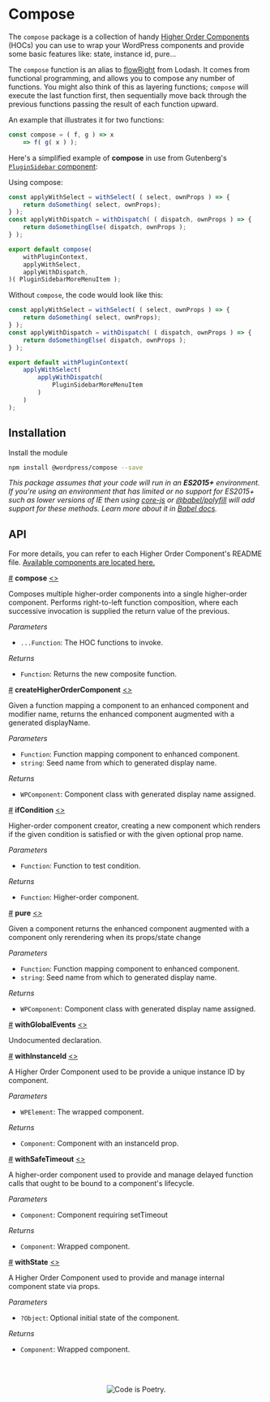 # Compose

The `compose` package is a collection of handy [Higher Order Components](https://facebook.github.io/react/docs/higher-order-components.html) (HOCs) you can use to wrap your WordPress components and provide some basic features like: state, instance id, pure...

The `compose` function is an alias to [flowRight](https://lodash.com/docs/#flowRight) from Lodash. It comes from functional programming, and allows you to compose any number of functions. You might also think of this as layering functions; `compose` will execute the last function first, then sequentially move back through the previous functions passing the result of each function upward.

An example that illustrates it for two functions:

```js
const compose = ( f, g ) => x
    => f( g( x ) );
```

Here's a simplified example of **compose** in use from Gutenberg's [`PluginSidebar` component](https://github.com/WordPress/gutenberg/blob/master/packages/edit-post/src/components/sidebar/plugin-sidebar/index.js):

Using compose:

```js
const applyWithSelect = withSelect( ( select, ownProps ) => {
	return doSomething( select, ownProps);
} );
const applyWithDispatch = withDispatch( ( dispatch, ownProps ) => {
	return doSomethingElse( dispatch, ownProps );
} );

export default compose(
	withPluginContext,
	applyWithSelect,
	applyWithDispatch,
)( PluginSidebarMoreMenuItem );
```

Without `compose`, the code would look like this:

```js
const applyWithSelect = withSelect( ( select, ownProps ) => {
	return doSomething( select, ownProps);
} );
const applyWithDispatch = withDispatch( ( dispatch, ownProps ) => {
	return doSomethingElse( dispatch, ownProps );
} );

export default withPluginContext(
	applyWithSelect(
		applyWithDispatch(
			PluginSidebarMoreMenuItem
		)
	)
);
```

## Installation

Install the module

```bash
npm install @wordpress/compose --save
```

_This package assumes that your code will run in an **ES2015+** environment. If you're using an environment that has limited or no support for ES2015+ such as lower versions of IE then using [core-js](https://github.com/zloirock/core-js) or [@babel/polyfill](https://babeljs.io/docs/en/next/babel-polyfill) will add support for these methods. Learn more about it in [Babel docs](https://babeljs.io/docs/en/next/caveats)._

## API

For more details, you can refer to each Higher Order Component's README file. [Available components are located here.](https://github.com/WordPress/gutenberg/tree/master/packages/compose/src)

<!-- START TOKEN(Autogenerated API docs) -->

<a href="#compose">#</a> **compose** [\<>](src/index.js#L22-L22)

Composes multiple higher-order components into a single higher-order component. Performs right-to-left function
composition, where each successive invocation is supplied the return value of the previous.

_Parameters_

-   `...Function`: The HOC functions to invoke.

_Returns_

-   `Function`: Returns the new composite function.

<a href="#createhigherordercomponent">#</a> **createHigherOrderComponent** [\<>](src/index.js#L6-L6)

Given a function mapping a component to an enhanced component and modifier
name, returns the enhanced component augmented with a generated displayName.

_Parameters_

-   `Function`: Function mapping component to enhanced component.
-   `string`: Seed name from which to generated display name.

_Returns_

-   `WPComponent`: Component class with generated display name assigned.

<a href="#ifcondition">#</a> **ifCondition** [\<>](src/index.js#L7-L7)

Higher-order component creator, creating a new component which renders if
the given condition is satisfied or with the given optional prop name.

_Parameters_

-   `Function`: Function to test condition.

_Returns_

-   `Function`: Higher-order component.

<a href="#pure">#</a> **pure** [\<>](src/index.js#L8-L8)

Given a component returns the enhanced component augmented with a component
only rerendering when its props/state change

_Parameters_

-   `Function`: Function mapping component to enhanced component.
-   `string`: Seed name from which to generated display name.

_Returns_

-   `WPComponent`: Component class with generated display name assigned.

<a href="#withglobalevents">#</a> **withGlobalEvents** [\<>](src/index.js#L9-L9)

Undocumented declaration.

<a href="#withinstanceid">#</a> **withInstanceId** [\<>](src/index.js#L10-L10)

A Higher Order Component used to be provide a unique instance ID by
component.

_Parameters_

-   `WPElement`: The wrapped component.

_Returns_

-   `Component`: Component with an instanceId prop.

<a href="#withsafetimeout">#</a> **withSafeTimeout** [\<>](src/index.js#L11-L11)

A higher-order component used to provide and manage delayed function calls
that ought to be bound to a component's lifecycle.

_Parameters_

-   `Component`: Component requiring setTimeout

_Returns_

-   `Component`: Wrapped component.

<a href="#withstate">#</a> **withState** [\<>](src/index.js#L12-L12)

A Higher Order Component used to provide and manage internal component state
via props.

_Parameters_

-   `?Object`: Optional initial state of the component.

_Returns_

-   `Component`: Wrapped component.


<!-- END TOKEN(Autogenerated API docs) -->

<br/><br/><p align="center"><img src="https://s.w.org/style/images/codeispoetry.png?1" alt="Code is Poetry." /></p>
